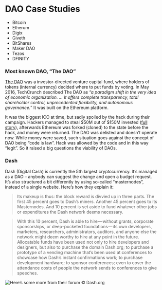 # DAO Case Studies

* Bitcoin    
* Etherum    
* Digix    
* Giveth
* BitShares    
* Maker DAO    
* Tezos    
* DFINITY    

### Most known DAO, “The DAO”

[The DAO](https://forum.daohub.org/) was a investor-directed venture capital fund, where holders of tokens \(internal currency\) decided where to put funds by voting. In May 2016, TechCrunch described The DAO as _“a paradigm shift in the very idea of economic organization. … It offers complete transparency, total shareholder control, unprecedented flexibility, and autonomous governance.”_ It was built on the Ethereum platform.

It was the biggest ICO at time, but sadly spoiled by the hack during their campaign. Hackers managed to steal $50M out of $150M invested \([full story](https://www.coindesk.com/understanding-dao-hack-journalists/)\), afterwards Ethereum was forked \(cloned\) to the state before the hack, and money were returned. The DAO was delisted and doesn’t operate now. While money were saved, such situation goes against the concept of DAO being “code is law”. Hack was allowed by the code and in this way “legit”. So it raised a big questions the viability of DAOs.

### Dash

Dash \(Digital Cash\) is currently the 5th largest cryptocurrency. It’s managed as a DAO – anybody can suggest the change and open a budget request. It’s also structured a bit differently by using so-called “masternodes”, instead of a single website. Here’s how they explain it:

> Its makeup is thus: the block reward is divvied up in three parts. The first 45 percent goes to Dash’s miners. Another 45 percent goes to its Masternodes. And 10 percent is set aside to fund whatever other jobs or expenditures the Dash network deems necessary.

> With this 10 percent, Dash is able to hire — without grants, corporate sponsorships, or deep-pocketed foundations — its own developers, marketers, researchers, administrators, auditors, and anyone else the network might deem worthy to hire at any point in the future. Allocatable funds have been used not only to hire developers and designers, but also to purchase the domain Dash.org; to purchase a prototype of a vending machine that’s been used at conferences to showcase how Dash’s instant confirmations work; to purchase development hardware; to sponsor conferences; even to cover the attendance costs of people the network sends to conferences to give speeches.

![Here&#x2019;s some more from their forum &#xA9; Dash.org](https://cdn-images-1.medium.com/max/1600/1*u-gbZHoy-QGFp5lFUiC5pw.png)




